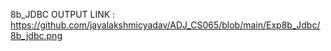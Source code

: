 8b_JDBC OUTPUT LINK : https://github.com/jayalakshmicyadav/ADJ_CS065/blob/main/Exp8b_Jdbc/8b_jdbc.png

